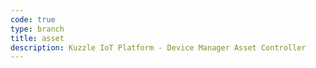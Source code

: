 ```yaml
---
code: true
type: branch
title: asset
description: Kuzzle IoT Platform - Device Manager Asset Controller
---
```

